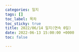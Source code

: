 ```yaml
---
categories: 일지
tags: []
toc_label: 목차
toc_sticky: true
title: 2022/06/14 일지(연속 0일)
date: 2022-06-13 15:00:00 +0000
toc: false

---
```

